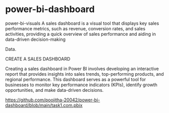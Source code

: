 # power-bi-dashboard
power-bi-visuals A sales dashboard is a visual tool that displays key sales performance metrics, such as revenue, conversion rates, and sales activities, providing a quick overview of sales performance and aiding in data-driven decision-making


Data.





CREATE A SALES DASHBOARD

Creating a sales dashboard in Power BI involves developing an interactive report that provides insights into sales trends, top-performing products, and regional performance. This dashboard serves as a powerful tool for businesses to monitor key performance indicators (KPIs), identify growth opportunities, and make data-driven decisions.







https://github.com/poojitha-20042/power-bi-dashboard/blob/main/task1.com.pbix
